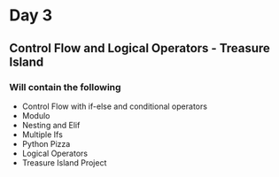 # Day 3
## Control Flow and Logical Operators - Treasure Island
### Will contain the following 
- Control Flow with if-else and conditional operators
- Modulo
- Nesting and Elif
- Multiple Ifs
- Python Pizza
- Logical Operators
- Treasure Island Project
